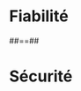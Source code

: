 <!-- .slide: class="transition-white sfeir-bg-red" -->

# Fiabilité

##==##

<!-- .slide: class="transition-white sfeir-bg-blue" -->

# Sécurité
